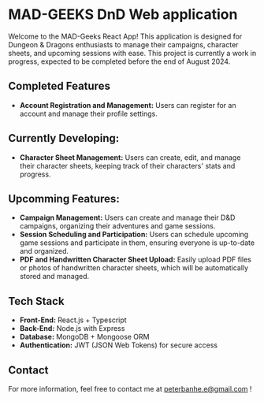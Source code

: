 # MAD-GEEKS DnD Web application

Welcome to the MAD-Geeks React App! This application is designed for Dungeon & Dragons enthusiasts to manage their campaigns, character sheets, and upcoming sessions with ease. This project is currently a work in progress, expected to be completed before the end of August 2024. 

## Completed Features

- **Account Registration and Management:** Users can register for an account and manage their profile settings.

## Currently Developing: 
- **Character Sheet Management:** Users can create, edit, and manage their character sheets, keeping track of their characters' stats and progress.

## Upcomming Features: 
- **Campaign Management:** Users can create and manage their D&D campaigns, organizing their adventures and game sessions.
- **Session Scheduling and Participation:** Users can schedule upcoming game sessions and participate in them, ensuring everyone is up-to-date and organized.
- **PDF and Handwritten Character Sheet Upload:** Easily upload PDF files or photos of handwritten character sheets, which will be automatically stored and managed.

## Tech Stack

- **Front-End:** React.js + Typescript
- **Back-End:** Node.js with Express
- **Database:** MongoDB + Mongoose ORM 
- **Authentication:** JWT (JSON Web Tokens) for secure access
## Contact

For more information, feel free to contact me at <a>peterbanhe.e@gmail.com</a> !

